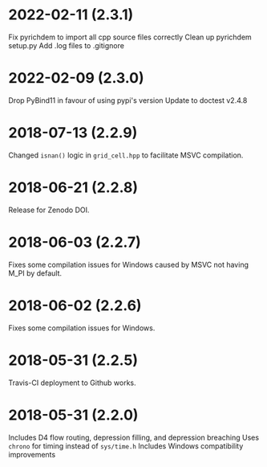 2022-02-11 (2.3.1)
==================

Fix pyrichdem to import all cpp source files correctly
Clean up pyrichdem setup.py
Add .log files to .gitignore

2022-02-09 (2.3.0)
==================

Drop PyBind11 in favour of using pypi's version
Update to doctest v2.4.8

2018-07-13 (2.2.9)
==================

Changed `isnan()` logic in `grid_cell.hpp` to facilitate MSVC compilation.


2018-06-21 (2.2.8)
==================

Release for Zenodo DOI.


2018-06-03 (2.2.7)
==================

Fixes some compilation issues for Windows caused by MSVC not having M_PI by default.


2018-06-02 (2.2.6)
==================

Fixes some compilation issues for Windows.


2018-05-31 (2.2.5)
==================

Travis-CI deployment to Github works.


2018-05-31 (2.2.0)
==================

Includes D4 flow routing, depression filling, and depression breaching
Uses `chrono` for timing instead of `sys/time.h`
Includes Windows compatibility improvements
